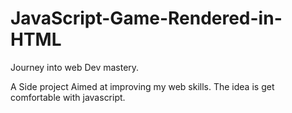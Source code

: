 # JavaScript-Game-Rendered-in-HTML
Journey into web Dev mastery. 

A Side project Aimed at improving my web skills.  The idea is get comfortable with javascript.
